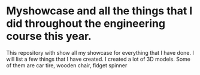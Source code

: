 # Myshowcase and all the things that I did throughout the engineering course this year. 
This repository with show all my showcase for everything that I have done. 
I will list a few things that I have created. 
I created a lot of 3D models. 
Some of them are car tire, wooden chair, fidget spinner 
